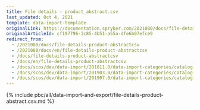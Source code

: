 ```yaml
---
title: File details - product_abstract.csv
last_updated: Oct 4, 2021
template: data-import-template
originalLink: https://documentation.spryker.com/2021080/docs/file-details-product-abstractcsv
originalArticleId: cf197796-3c85-4b51-a55a-dfe6b07efce9
redirect_from:
  - /2021080/docs/file-details-product-abstractcsv
  - /2021080/docs/en/file-details-product-abstractcsv
  - /docs/file-details-product-abstractcsv
  - /docs/en/file-details-product-abstractcsv
  - /docs/scos/dev/data-import/201811.0/data-import-categories/catalog-setup/products/file-details-product-abstract.csv.html
  - /docs/scos/dev/data-import/201903.0/data-import-categories/catalog-setup/products/file-details-product-abstract.csv.html
  - /docs/scos/dev/data-import/201907.0/data-import-categories/catalog-setup/products/file-details-product-abstract.csv.html
---
```


{% include pbc/all/data-import-and-export/file-details-product-abstract.csv.md %} <!-- To edit, see /_includes/pbc/all/data-import-and-export/file-details-product-abstract.csv.md -->
